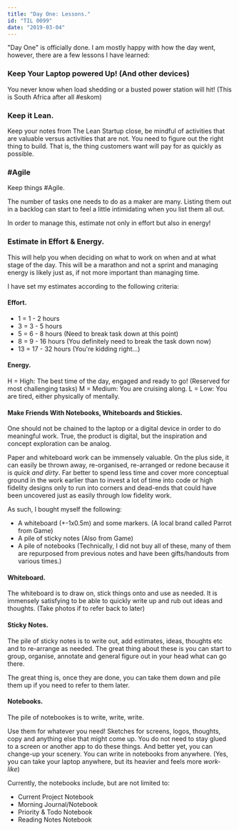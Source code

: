 ```yaml
---
title: "Day One: Lessons."
id: "TIL 0099"
date: "2019-03-04"
---
```


"Day One" is officially done. I am mostly happy with how the day went, however, there are a few lessons I have learned: 

### Keep Your Laptop powered Up! (And other devices)

You never know when load shedding or a busted power station will hit! (This is South Africa after all #eskom)

### Keep it Lean.

Keep your notes from The Lean Startup close, be mindful of activities that are valuable versus activities that are not. You need to figure out the right thing to build. That is, the thing customers want will pay for as quickly as possible. 

### #Agile

Keep things #Agile. 

The number of tasks one needs to do as a maker are many. Listing them out in a backlog can start to feel a little intimidating when you list them all out. 

In order to manage this, estimate not only in effort but also in energy! 

### Estimate in Effort &amp; Energy.

This will help you when deciding on what to work on when and at what stage of the day. This will be a marathon and not a sprint and managing energy is likely just as, if not more important than managing time.

I have set my estimates according to the following criteria: 

#### Effort.

* 1 = 1 - 2 hours
* 3 = 3 - 5 hours
* 5 = 6 - 8 hours (Need to break task down at this point)
* 8 = 9 - 16 hours (You definitely need to break the task down now)
* 13 = 17 - 32 hours (You're kidding right...)

#### Energy.

H = High: The best time of the day, engaged and ready to go! (Reserved for most challenging tasks)
M = Medium: You are cruising along. 
L = Low: You are tired, either physically of mentally.


#### Make Friends With Notebooks, Whiteboards and Stickies.

One should not be chained to the laptop or a digital device in order to do meaningful work. True, the product is digital, but the inspiration and concept exploration can be analog. 

Paper and whiteboard work can be immensely valuable. On the plus side, it can easily be thrown away, re-organised, re-arranged or redone because it is *quick and dirty*. Far better to spend less time and cover more conceptual ground in the work earlier than to invest a lot of time into code or high fidelity designs only to run into corners and dead-ends that could have been uncovered just as easily through low fidelity work.

As such, I bought myself the following:  

* A whiteboard (+-1x0.5m) and some markers. (A local brand called Parrot from Game)
* A pile of sticky notes (Also from Game)
* A pile of notebooks (Technically, I did not buy all of these, many of them are repurposed from previous notes and have been gifts/handouts from various times.)

#### Whiteboard.

The whiteboard is to draw on, stick things onto and use as needed. It is immensely satisfying to be able to quickly write up and rub out ideas and thoughts. (Take photos if to refer back to later)

#### Sticky Notes.

The pile of sticky notes is to write out, add estimates, ideas, thoughts etc and to re-arrange as needed. The great thing about these is you can start to group, organise, annotate and general figure out in your head what can go there. 

The great thing is, once they are done, you can take them down and pile them up if you need to refer to them later. 

#### Notebooks. 

The pile of notebookes is to write, write, write. 

Use them for whatever you need! Sketches for screens, logos, thoughts, copy and anything else that might come up. You do not need to stay glued to a screen or another app to do these things. And better yet, you can change-up your scenery. You can write in notebooks from anywhere. (Yes, you can take your laptop anywhere, but its heavier and feels more *work-like*)

Currently, the notebooks include, but are not limited to: 

* Current Project Notebook
* Morning Journal/Notebook
* Priority & Todo Notebook
* Reading Notes Notebook





